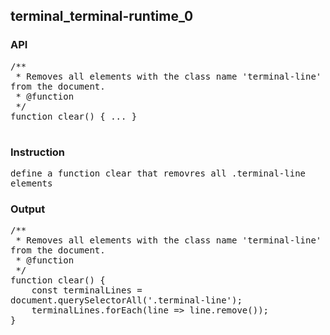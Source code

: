 ## terminal_terminal-runtime_0
### API

<pre style='text-wrap: wrap'>
/**
 * Removes all elements with the class name 'terminal-line' from the document.
 * @function
 */
function clear() { ... }

</pre>
### Instruction

<pre style='text-wrap: wrap'>
define a function clear that removres all .terminal-line elements
</pre>
### Output

<pre style='text-wrap: wrap'>
/**
 * Removes all elements with the class name 'terminal-line' from the document.
 * @function
 */
function clear() {
    const terminalLines = document.querySelectorAll('.terminal-line');
    terminalLines.forEach(line => line.remove());
}

</pre>
